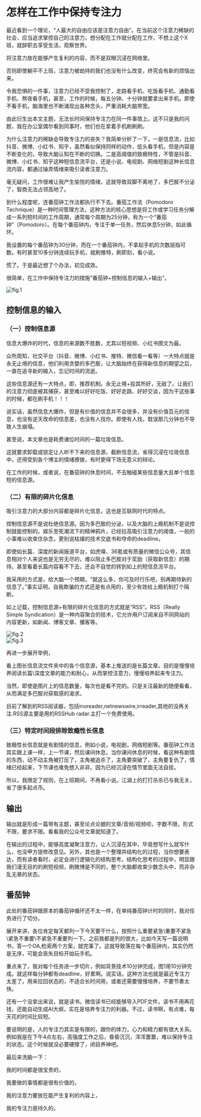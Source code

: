 # 怎样在工作中保持专注力

最近看到一个理论，“人最大的自由应该是注意力自由”。在当前这个注意力稀缺的社会，应当追求掌控自己的注意力，想分配在工作就分配在工作，不想上这个X班，就辞职去享受生活，观察世界。

将注意力放在能够产生复利的内容，而不是双眼沉浸在网络里。

否则即使躺平不上班，注意力被劫持的我们也没有什么改变，终究会有新的烦恼出来。

令我恐惧的一件事，注意力已经不受我控制了，走路看手机、吃饭看手机、通勤看手机、熬夜看手机，甚至，工作的时候，每五分钟、十分钟就要拿出来手机。即使不看手机，脑海里也不断涌现出各种念头，严重消耗大脑带宽。

由此衍生出本文主题，无法长时间保持专注力在同一件事情上。这不只是我的问题，我在办公室偶尔看到同事时，他们也在拿着手机刷刷刷。

为什么注意力的稀缺会导致专注力的丧失？我简单分析了一下，一是信息流，比如抖音、微博、小红书、知乎，虽然看似保持同样的动作，低头看手机，但是内容是不断变化的，导致大脑认知在不断的切换。二是高阈值的致瘾特性，不管是抖音、微博、小红书、知乎这种短信息流平台，还是小说、电视剧、网络短剧这种长信息流内容，都通过操弄情绪来吸引读者注意力。

毫无疑问，工作很难让我产生愉悦的情绪，这就导致双脚不离地了，多巴胺不分泌了，智商无法占领高地了。

到什么程度呢，连番茄钟工作法都执行不下去。番茄工作法（Pomodoro Technique）是一种时间管理方法，这种方法的核心思想是将工作或学习任务分解成一系列短时间的工作周期，通常每个周期为25分钟，称为一个“番茄钟”（Pomodoro）。在每个番茄钟内，专注于单一任务，然后休息5分钟，如此循环。

我设置的每个番茄钟为30分钟，而在一个番茄钟内，不拿起手机的次数屈指可数。有时甚至10多分钟连续玩手机，就刷推特，刷即刻，看小说。

慌了。于是最近想了个办法，初见成效。

很简单，在工作中保持专注力的措施“番茄钟+控制信息的输入+输出”。

![fig.1](/docs/.vuepress/public/0221.png)  

## 控制信息的输入

### （一）控制信息源

信息大爆炸的时代，信息的来源数不胜数，尤其以短视频、小红书图文为最。

众所周知，社交平台（抖音、微博、小红书、推特、微信看一看等）一大特点就是永无止境的信息，他们利用贪婪的多巴胺，让大脑始终在获得新信息的期望之后，一直在追寻新的输入，忘记时间的流逝。

这些信息源还有一大特点，即，推荐机制。永无止境+投其所好，无敌了。让我们的注意力彻底被其捕获，甚至难以好好吃饭、好好走路、好好交谈，因为干这些事的时候，都在刷手机！！！

说实话，虽然信息大爆炸，但是有价值的信息并不会很多，并没有价值百元的信息，也没有逆天改命的信息差，也没有人找你。即使有人找，耽误那几分钟也不导致人生崩塌。

甚至说，本文章也是耗费诸位时间的一篇垃圾信息。

这就要求卸载或锁定让人听不下来的信息源，截断信息流，省得沉浸在垃圾信息中，还得受到各个博主的情绪撩拨，有时更得下场无意义的辩论。

在工作的时候，或者说，在番茄钟的休息时间，不去触碰某些信息量大且单个信息短的信息源。

### （二）有限的碎片化信息

吸引注意力的大部分内容都是碎片化信息，这也是互联网时代的特点。

控制信息源不是说杜绝信息源。因为多巴胺的分泌，以及大脑的上瘾机制不是说控制就能控制的。娱乐至死潮流下的精神鸦片，已经拉高吸引注意力的阈值，一般的小事难以收束住杂念，更别说枯燥的技术交底书和夺命的deadline。

即使如长篇、深度的新闻报道平台，如虎嗅、36氪或有质量的微信公众号，其信息相对个人来说也是无穷无尽的，难以阻止多巴胺对于奖励（获取新信息）的期待。甚至看着长篇内容看不下去，还会不自觉的转到如上的短信息流平台。

我采用的方式是，给大脑一个预期，“就这么多，你可及时行乐吧，别再期待新的信息了。”事实证明，自我欺骗的方式还是有点用的，至少有效给上瘾机制打个隔断。

如上记载，控制信息源+有限的碎片化信息的方式就是“RSS”。RSS（Really Simple Syndication）是一种内容聚合的技术，它允许用户订阅来自不同网站的内容更新，如新闻、博客文章、播客等。

![fig.2](/docs/.vuepress/public/0221-1.jpg)  
![fig.3](/docs/.vuepress/public/0221-2-1.png)  

再进一步展开举例，

看上图长信息流文件夹中的各个信息源，基本上推送的是长篇文章。目的是慢慢培养阅读长篇\深度文章的能力和耐心，从而掌控注意力，慢慢培养起来专注力。

当然，即使是图片上的信息数量，每次也是看不完的。只是关注最新的随便看看，从而满足多巴胺对获取感的渴求。

目前了解到的RSS阅读器，包括inoreader,netnewswire,irreader,其他的没再关注.RSS源主要是用的RSSHub radar.主打一个免费使用。

### （三）特定时间段排除致瘾性长信息

致瘾性长信息就是有剧情的信息，例如小说，电视剧，网络短剧等。番茄钟工作法其实跟上课一样，上一节课，然后课间休息。当你课间休息的时候，看这种有剧情的东西，动不动主角被打压了，主角被追杀了，主角要突破了，主角要复仇了，情绪已经起来，下节课也难免想入非非。因为已经沉浸在情节里面无法自拔。

所以，我限定了规则，在上班期间，不再看小说。江湖上的打打杀杀已与我无关，省了很多起点币。

## 输出

输出就是形成一篇带有主题，甚至论点论据的文章/音频/视频呗，字数不限，形式不限，要求不限。看看我的公众号文章就知道了。

在输出的过程中，能够高度凝聚注意力，让人沉浸在其中，毕竟想写什么就写什么，也没甲方提修改意见。另外，其也是一个整理并结构化的过程，当你想要表达，而有读者看时，必定会进行逻辑化的结构思考。结构化思考的过程中，明显跟我们漫无目的的刷短视频，刷微博是不同的，整个大脑都收束少数念头中，而非杂乱无章的状态。

## 番茄钟

此处的番茄钟跟原本的番茄钟循环还不太一样，在单纯番茄钟计时的同时，我对任务进行了切分。

展开来讲，各位肯定每天都列一下今天要干什么，按照什么重要紧急\重要不紧急\紧急不重要\不紧急不重要列一下。之前我都是列的很大，比如今天写一篇说明书，答一个OA,检索两个方案，就完事了。这就导致落在每个番茄钟内，其实仍然是无序，可能会丧失目标开始玩手机。

重点来了，我对每个任务进一步切片，例如背景技术10分钟完成，图1用10分钟完成。就这样每分钟都有deadline，好累啊。说实话，这种方法也就是最近专注力太差了，用来拉回状态的，不适合长时间用，或者还需要慢慢培养，不要节奏太快。

还有一个没拿出来说，就是读书。微信读书已经能够导入PDF文件，读书不用再花钱，还能自动生成AI大纲，实在是培养专注力的利器。不过，读书啊，有点难，每天花的时间比较短。

要说明的是，人的专注力其实是有限的，跟你的体力，心力和精力都有很大关系。例如我是在下午4点左右，高强度工作之后，昏昏沉沉，浑浑噩噩，难以保持专注的状态。这个时候就没必要硬撑了，闭目养神吧。

最后来洗脑一下：

我的时间都是很宝贵的，

我要做的事情都是很有价值的，

我的注意力要放在能产生复利的内容上，

我的专注力是持久的。
